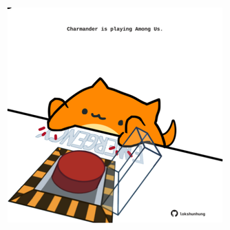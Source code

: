 <!-- built at 17/08/2025, 13:08:21 UTC -->
<p align="center">
  <img width="500" height="500" src="./ReadmeImage.svg">
</p>
